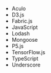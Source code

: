 +   Aculo
+   D3.js
+   Fabric.js
+   JavaScript
+   Lodash
+   Mongoose
+   P5.js
+   TensorFlow.js
+   TypeScript
+   Underscore